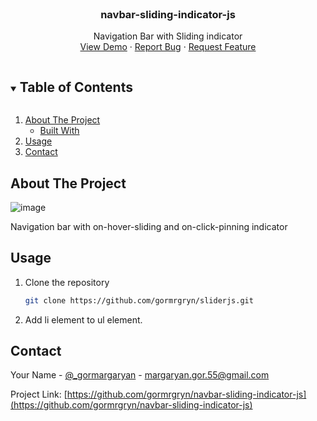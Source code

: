 <!-- PROJECT SHIELDS -->
<!--
*** I'm using markdown "reference style" links for readability.
*** Reference links are enclosed in brackets [ ] instead of parentheses ( ).
*** See the bottom of this document for the declaration of the reference variables
*** for contributors-url, forks-url, etc. This is an optional, concise syntax you may use.
*** https://www.markdownguide.org/basic-syntax/#reference-style-links
-->
<!--
[![Contributors][contributors-shield]][contributors-url]
[![Forks][forks-shield]][forks-url]
[![Stargazers][stars-shield]][stars-url]
[![Issues][issues-shield]][issues-url]
[![MIT License][license-shield]][license-url]
[![LinkedIn][linkedin-shield]][linkedin-url]
-->

<!-- PROJECT LOGO -->
<br />
<p align="center">
  <h3 align="center">navbar-sliding-indicator-js</h3>
  <p align="center">
    Navigation Bar with Sliding indicator
    <br />
    <a href="https://github.com/gormrgryn/navbar-sliding-indicator-js">View Demo</a>
    ·
    <a href="https://github.com/gormrgryn/navbar-sliding-indicator-js/issues">Report Bug</a>
    ·
    <a href="https://github.com/gormrgryn/navbar-sliding-indicator-js/issues">Request Feature</a>
  </p>
</p>



<!-- TABLE OF CONTENTS -->
<details open="open">
  <summary><h2 style="display: inline-block">Table of Contents</h2></summary>
  <ol>
    <li>
      <a href="#about-the-project">About The Project</a>
      <ul>
        <li><a href="#built-with">Built With</a></li>
      </ul>
    </li>
    <li><a href="#usage">Usage</a></li>
    <li><a href="#contact">Contact</a></li>
  </ol>
</details>



<!-- ABOUT THE PROJECT -->
## About The Project

![image](https://user-images.githubusercontent.com/71388341/94341743-ea01c180-001c-11eb-9aff-e2af0f49c30f.png)

Navigation bar with on-hover-sliding and on-click-pinning indicator

## Usage

1. Clone the repository
   ```sh
   git clone https://github.com/gormrgryn/sliderjs.git
   ```
2. Add li element to ul element.

<!-- CONTACT -->
## Contact

Your Name - [@_gormargaryan](https://twitter.com/_gormargaryan) - margaryan.gor.55@gmail.com

Project Link: [https://github.com/gormrgryn/navbar-sliding-indicator-js](https://github.com/gormrgryn/navbar-sliding-indicator-js)
